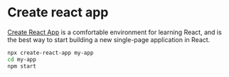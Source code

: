 # Create react app

[Create React App](https://reactjs.org/docs/create-a-new-react-app.html) is a comfortable environment for learning React, and is the best way to start building a new single-page application in React.

```bash
npx create-react-app my-app
cd my-app
npm start
```
